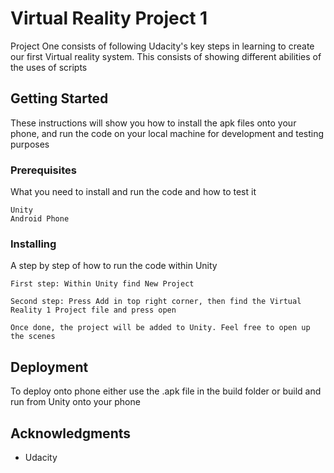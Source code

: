 # Virtual Reality Project 1

Project One consists of following Udacity's key steps in learning to create our first Virtual reality system. This consists of showing different abilities of the uses of scripts

## Getting Started

These instructions will show you how to install the apk files onto your phone, and run the code on your local machine for development and testing purposes

### Prerequisites

What you need to install and run the code and how to test it

```
Unity
Android Phone
```

### Installing

A step by step of how to run the code within Unity

```
First step: Within Unity find New Project
```
```
Second step: Press Add in top right corner, then find the Virtual Reality 1 Project file and press open
```
```
Once done, the project will be added to Unity. Feel free to open up the scenes
```

## Deployment

To deploy onto phone either use the .apk file in the build folder or build and run from Unity onto your phone

## Acknowledgments
* Udacity
